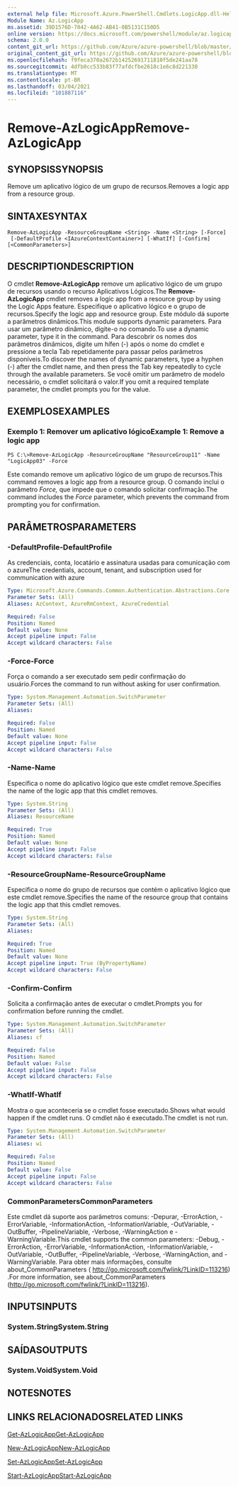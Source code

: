 ```yaml
---
external help file: Microsoft.Azure.PowerShell.Cmdlets.LogicApp.dll-Help.xml
Module Name: Az.LogicApp
ms.assetid: 39D1576D-7042-4A62-AB41-0B5131C150D5
online version: https://docs.microsoft.com/powershell/module/az.logicapp/remove-azlogicapp
schema: 2.0.0
content_git_url: https://github.com/Azure/azure-powershell/blob/master/src/LogicApp/LogicApp/help/Remove-AzLogicApp.md
original_content_git_url: https://github.com/Azure/azure-powershell/blob/master/src/LogicApp/LogicApp/help/Remove-AzLogicApp.md
ms.openlocfilehash: f9feca370a2672b14252691711810f5de241aa78
ms.sourcegitcommit: 4dfb0cc533b83f77afdcfbe2618c1e6c8d221330
ms.translationtype: MT
ms.contentlocale: pt-BR
ms.lasthandoff: 03/04/2021
ms.locfileid: "101887116"
---
```

# <span data-ttu-id="550b2-101">Remove-AzLogicApp</span><span class="sxs-lookup"><span data-stu-id="550b2-101">Remove-AzLogicApp</span></span>

## <span data-ttu-id="550b2-102">SYNOPSIS</span><span class="sxs-lookup"><span data-stu-id="550b2-102">SYNOPSIS</span></span>
<span data-ttu-id="550b2-103">Remove um aplicativo lógico de um grupo de recursos.</span><span class="sxs-lookup"><span data-stu-id="550b2-103">Removes a logic app from a resource group.</span></span>

## <span data-ttu-id="550b2-104">SINTAXE</span><span class="sxs-lookup"><span data-stu-id="550b2-104">SYNTAX</span></span>

```
Remove-AzLogicApp -ResourceGroupName <String> -Name <String> [-Force]
 [-DefaultProfile <IAzureContextContainer>] [-WhatIf] [-Confirm] [<CommonParameters>]
```

## <span data-ttu-id="550b2-105">DESCRIPTION</span><span class="sxs-lookup"><span data-stu-id="550b2-105">DESCRIPTION</span></span>
<span data-ttu-id="550b2-106">O cmdlet **Remove-AzLogicApp** remove um aplicativo lógico de um grupo de recursos usando o recurso Aplicativos Lógicos.</span><span class="sxs-lookup"><span data-stu-id="550b2-106">The **Remove-AzLogicApp** cmdlet removes a logic app from a resource group by using the Logic Apps feature.</span></span>
<span data-ttu-id="550b2-107">Especifique o aplicativo lógico e o grupo de recursos.</span><span class="sxs-lookup"><span data-stu-id="550b2-107">Specify the logic app and resource group.</span></span>
<span data-ttu-id="550b2-108">Este módulo dá suporte a parâmetros dinâmicos.</span><span class="sxs-lookup"><span data-stu-id="550b2-108">This module supports dynamic parameters.</span></span>
<span data-ttu-id="550b2-109">Para usar um parâmetro dinâmico, digite-o no comando.</span><span class="sxs-lookup"><span data-stu-id="550b2-109">To use a dynamic parameter, type it in the command.</span></span>
<span data-ttu-id="550b2-110">Para descobrir os nomes dos parâmetros dinâmicos, digite um hífen (-) após o nome do cmdlet e pressione a tecla Tab repetidamente para passar pelos parâmetros disponíveis.</span><span class="sxs-lookup"><span data-stu-id="550b2-110">To discover the names of dynamic parameters, type a hyphen (-) after the cmdlet name, and then press the Tab key repeatedly to cycle through the available parameters.</span></span>
<span data-ttu-id="550b2-111">Se você omitir um parâmetro de modelo necessário, o cmdlet solicitará o valor.</span><span class="sxs-lookup"><span data-stu-id="550b2-111">If you omit a required template parameter, the cmdlet prompts you for the value.</span></span>

## <span data-ttu-id="550b2-112">EXEMPLOS</span><span class="sxs-lookup"><span data-stu-id="550b2-112">EXAMPLES</span></span>

### <span data-ttu-id="550b2-113">Exemplo 1: Remover um aplicativo lógico</span><span class="sxs-lookup"><span data-stu-id="550b2-113">Example 1: Remove a logic app</span></span>
```
PS C:\>Remove-AzLogicApp -ResourceGroupName "ResourceGroup11" -Name "LogicApp03" -Force
```

<span data-ttu-id="550b2-114">Este comando remove um aplicativo lógico de um grupo de recursos.</span><span class="sxs-lookup"><span data-stu-id="550b2-114">This command removes a logic app from a resource group.</span></span>
<span data-ttu-id="550b2-115">O comando inclui o parâmetro *Force,* que impede que o comando solicitar confirmação.</span><span class="sxs-lookup"><span data-stu-id="550b2-115">The command includes the *Force* parameter, which prevents the command from prompting you for confirmation.</span></span>

## <span data-ttu-id="550b2-116">PARÂMETROS</span><span class="sxs-lookup"><span data-stu-id="550b2-116">PARAMETERS</span></span>

### <span data-ttu-id="550b2-117">-DefaultProfile</span><span class="sxs-lookup"><span data-stu-id="550b2-117">-DefaultProfile</span></span>
<span data-ttu-id="550b2-118">As credenciais, conta, locatário e assinatura usadas para comunicação com o azure</span><span class="sxs-lookup"><span data-stu-id="550b2-118">The credentials, account, tenant, and subscription used for communication with azure</span></span>

```yaml
Type: Microsoft.Azure.Commands.Common.Authentication.Abstractions.Core.IAzureContextContainer
Parameter Sets: (All)
Aliases: AzContext, AzureRmContext, AzureCredential

Required: False
Position: Named
Default value: None
Accept pipeline input: False
Accept wildcard characters: False
```

### <span data-ttu-id="550b2-119">-Force</span><span class="sxs-lookup"><span data-stu-id="550b2-119">-Force</span></span>
<span data-ttu-id="550b2-120">Força o comando a ser executado sem pedir confirmação do usuário.</span><span class="sxs-lookup"><span data-stu-id="550b2-120">Forces the command to run without asking for user confirmation.</span></span>

```yaml
Type: System.Management.Automation.SwitchParameter
Parameter Sets: (All)
Aliases:

Required: False
Position: Named
Default value: None
Accept pipeline input: False
Accept wildcard characters: False
```

### <span data-ttu-id="550b2-121">-Name</span><span class="sxs-lookup"><span data-stu-id="550b2-121">-Name</span></span>
<span data-ttu-id="550b2-122">Especifica o nome do aplicativo lógico que este cmdlet remove.</span><span class="sxs-lookup"><span data-stu-id="550b2-122">Specifies the name of the logic app that this cmdlet removes.</span></span>

```yaml
Type: System.String
Parameter Sets: (All)
Aliases: ResourceName

Required: True
Position: Named
Default value: None
Accept pipeline input: False
Accept wildcard characters: False
```

### <span data-ttu-id="550b2-123">-ResourceGroupName</span><span class="sxs-lookup"><span data-stu-id="550b2-123">-ResourceGroupName</span></span>
<span data-ttu-id="550b2-124">Especifica o nome do grupo de recursos que contém o aplicativo lógico que este cmdlet remove.</span><span class="sxs-lookup"><span data-stu-id="550b2-124">Specifies the name of the resource group that contains the logic app that this cmdlet removes.</span></span>

```yaml
Type: System.String
Parameter Sets: (All)
Aliases:

Required: True
Position: Named
Default value: None
Accept pipeline input: True (ByPropertyName)
Accept wildcard characters: False
```

### <span data-ttu-id="550b2-125">-Confirm</span><span class="sxs-lookup"><span data-stu-id="550b2-125">-Confirm</span></span>
<span data-ttu-id="550b2-126">Solicita a confirmação antes de executar o cmdlet.</span><span class="sxs-lookup"><span data-stu-id="550b2-126">Prompts you for confirmation before running the cmdlet.</span></span>

```yaml
Type: System.Management.Automation.SwitchParameter
Parameter Sets: (All)
Aliases: cf

Required: False
Position: Named
Default value: False
Accept pipeline input: False
Accept wildcard characters: False
```

### <span data-ttu-id="550b2-127">-WhatIf</span><span class="sxs-lookup"><span data-stu-id="550b2-127">-WhatIf</span></span>
<span data-ttu-id="550b2-128">Mostra o que aconteceria se o cmdlet fosse executado.</span><span class="sxs-lookup"><span data-stu-id="550b2-128">Shows what would happen if the cmdlet runs.</span></span>
<span data-ttu-id="550b2-129">O cmdlet não é executado.</span><span class="sxs-lookup"><span data-stu-id="550b2-129">The cmdlet is not run.</span></span>

```yaml
Type: System.Management.Automation.SwitchParameter
Parameter Sets: (All)
Aliases: wi

Required: False
Position: Named
Default value: False
Accept pipeline input: False
Accept wildcard characters: False
```

### <span data-ttu-id="550b2-130">CommonParameters</span><span class="sxs-lookup"><span data-stu-id="550b2-130">CommonParameters</span></span>
<span data-ttu-id="550b2-131">Este cmdlet dá suporte aos parâmetros comuns: -Depurar, -ErrorAction, -ErrorVariable, -InformationAction, -InformationVariable, -OutVariable, -OutBuffer, -PipelineVariable, -Verbose, -WarningAction e -WarningVariable.</span><span class="sxs-lookup"><span data-stu-id="550b2-131">This cmdlet supports the common parameters: -Debug, -ErrorAction, -ErrorVariable, -InformationAction, -InformationVariable, -OutVariable, -OutBuffer, -PipelineVariable, -Verbose, -WarningAction, and -WarningVariable.</span></span> <span data-ttu-id="550b2-132">Para obter mais informações, consulte about_CommonParameters ( http://go.microsoft.com/fwlink/?LinkID=113216) .</span><span class="sxs-lookup"><span data-stu-id="550b2-132">For more information, see about_CommonParameters (http://go.microsoft.com/fwlink/?LinkID=113216).</span></span>

## <span data-ttu-id="550b2-133">INPUTS</span><span class="sxs-lookup"><span data-stu-id="550b2-133">INPUTS</span></span>

### <span data-ttu-id="550b2-134">System.String</span><span class="sxs-lookup"><span data-stu-id="550b2-134">System.String</span></span>

## <span data-ttu-id="550b2-135">SAÍDAS</span><span class="sxs-lookup"><span data-stu-id="550b2-135">OUTPUTS</span></span>

### <span data-ttu-id="550b2-136">System.Void</span><span class="sxs-lookup"><span data-stu-id="550b2-136">System.Void</span></span>

## <span data-ttu-id="550b2-137">NOTES</span><span class="sxs-lookup"><span data-stu-id="550b2-137">NOTES</span></span>

## <span data-ttu-id="550b2-138">LINKS RELACIONADOS</span><span class="sxs-lookup"><span data-stu-id="550b2-138">RELATED LINKS</span></span>

[<span data-ttu-id="550b2-139">Get-AzLogicApp</span><span class="sxs-lookup"><span data-stu-id="550b2-139">Get-AzLogicApp</span></span>](./Get-AzLogicApp.md)

[<span data-ttu-id="550b2-140">New-AzLogicApp</span><span class="sxs-lookup"><span data-stu-id="550b2-140">New-AzLogicApp</span></span>](./New-AzLogicApp.md)

[<span data-ttu-id="550b2-141">Set-AzLogicApp</span><span class="sxs-lookup"><span data-stu-id="550b2-141">Set-AzLogicApp</span></span>](./Set-AzLogicApp.md)

[<span data-ttu-id="550b2-142">Start-AzLogicApp</span><span class="sxs-lookup"><span data-stu-id="550b2-142">Start-AzLogicApp</span></span>](./Start-AzLogicApp.md)


